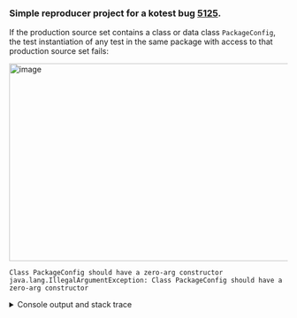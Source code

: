 ### Simple reproducer project for a kotest bug [5125](https://github.com/kotest/kotest/issues/5125).

If the production source set contains a class or data class `PackageConfig`, the test instantiation of any test in the same package with access to that production source set fails:

<img width="1462" height="358" alt="image" src="https://github.com/user-attachments/assets/ee3b9a14-dd86-4025-ac9d-08209155f8e3" />

```
Class PackageConfig should have a zero-arg constructor
java.lang.IllegalArgumentException: Class PackageConfig should have a zero-arg constructor
```

<details><summary>Console output and stack trace</summary>
  <pre>
    > Task :test FAILED

SimpleFailingTest > ClassCastException FAILED
    java.lang.ClassCastException at PackageConfigLoader.kt:57

SimpleFailingTest > executionError FAILED
    java.lang.ClassCastException at PackageConfigLoader.kt:57

SimpleFailingTest > IllegalArgumentException FAILED
    java.lang.IllegalArgumentException at instantiate.kt:18

SimpleFailingTest > executionError FAILED
    java.lang.IllegalArgumentException at instantiate.kt:18

5 tests completed, 4 failed

FAILURE: Build failed with an exception.

    * What went wrong:
Execution failed for task ':test'.
> There were failing tests. See the report at: file:///home/urs/prj/other/kotest-packageconfig-reproducer/build/reports/tests/test/index.html

* Try:
> Run with --scan to generate a Build Scan (Powered by Develocity).

* Exception is:
org.gradle.api.tasks.TaskExecutionException: Execution failed for task ':test'.
        at org.gradle.api.internal.tasks.execution.ExecuteActionsTaskExecuter.lambda$executeIfValid$1(ExecuteActionsTaskExecuter.java:135)
        at org.gradle.internal.Try$Failure.ifSuccessfulOrElse(Try.java:288)
        at org.gradle.api.internal.tasks.execution.ExecuteActionsTaskExecuter.executeIfValid(ExecuteActionsTaskExecuter.java:133)
        at org.gradle.api.internal.tasks.execution.ExecuteActionsTaskExecuter.execute(ExecuteActionsTaskExecuter.java:121)
        at org.gradle.api.internal.tasks.execution.ProblemsTaskPathTrackingTaskExecuter.execute(ProblemsTaskPathTrackingTaskExecuter.java:41)
        at org.gradle.api.internal.tasks.execution.FinalizePropertiesTaskExecuter.execute(FinalizePropertiesTaskExecuter.java:46)
        at org.gradle.api.internal.tasks.execution.ResolveTaskExecutionModeExecuter.execute(ResolveTaskExecutionModeExecuter.java:51)
        at org.gradle.api.internal.tasks.execution.SkipTaskWithNoActionsExecuter.execute(SkipTaskWithNoActionsExecuter.java:57)
        at org.gradle.api.internal.tasks.execution.SkipOnlyIfTaskExecuter.execute(SkipOnlyIfTaskExecuter.java:74)
        at org.gradle.api.internal.tasks.execution.CatchExceptionTaskExecuter.execute(CatchExceptionTaskExecuter.java:36)
        at org.gradle.api.internal.tasks.execution.EventFiringTaskExecuter$1.executeTask(EventFiringTaskExecuter.java:77)
        at org.gradle.api.internal.tasks.execution.EventFiringTaskExecuter$1.call(EventFiringTaskExecuter.java:55)
        at org.gradle.api.internal.tasks.execution.EventFiringTaskExecuter$1.call(EventFiringTaskExecuter.java:52)
        at org.gradle.internal.operations.DefaultBuildOperationRunner$CallableBuildOperationWorker.execute(DefaultBuildOperationRunner.java:209)
        at org.gradle.internal.operations.DefaultBuildOperationRunner$CallableBuildOperationWorker.execute(DefaultBuildOperationRunner.java:204)
        at org.gradle.internal.operations.DefaultBuildOperationRunner$2.execute(DefaultBuildOperationRunner.java:66)
        at org.gradle.internal.operations.DefaultBuildOperationRunner$2.execute(DefaultBuildOperationRunner.java:59)
        at org.gradle.internal.operations.DefaultBuildOperationRunner.execute(DefaultBuildOperationRunner.java:166)
        at org.gradle.internal.operations.DefaultBuildOperationRunner.execute(DefaultBuildOperationRunner.java:59)
        at org.gradle.internal.operations.DefaultBuildOperationRunner.call(DefaultBuildOperationRunner.java:53)
        at org.gradle.api.internal.tasks.execution.EventFiringTaskExecuter.execute(EventFiringTaskExecuter.java:52)
        at org.gradle.execution.plan.LocalTaskNodeExecutor.execute(LocalTaskNodeExecutor.java:45)
        at org.gradle.execution.taskgraph.DefaultTaskExecutionGraph$InvokeNodeExecutorsAction.execute(DefaultTaskExecutionGraph.java:355)
        at org.gradle.execution.taskgraph.DefaultTaskExecutionGraph$InvokeNodeExecutorsAction.execute(DefaultTaskExecutionGraph.java:342)
        at org.gradle.execution.taskgraph.DefaultTaskExecutionGraph$BuildOperationAwareExecutionAction.lambda$execute$0(DefaultTaskExecutionGraph.java:338)
        at org.gradle.internal.operations.CurrentBuildOperationRef.with(CurrentBuildOperationRef.java:84)
        at org.gradle.execution.taskgraph.DefaultTaskExecutionGraph$BuildOperationAwareExecutionAction.execute(DefaultTaskExecutionGraph.java:338)
        at org.gradle.execution.taskgraph.DefaultTaskExecutionGraph$BuildOperationAwareExecutionAction.execute(DefaultTaskExecutionGraph.java:327)
        at org.gradle.execution.plan.DefaultPlanExecutor$ExecutorWorker.execute(DefaultPlanExecutor.java:459)
        at org.gradle.execution.plan.DefaultPlanExecutor$ExecutorWorker.run(DefaultPlanExecutor.java:376)
        at org.gradle.internal.concurrent.ExecutorPolicy$CatchAndRecordFailures.onExecute(ExecutorPolicy.java:64)
        at org.gradle.internal.concurrent.AbstractManagedExecutor$1.run(AbstractManagedExecutor.java:47)
Caused by: org.gradle.api.internal.exceptions.MarkedVerificationException: There were failing tests. See the report at: file:///home/urs/prj/other/kotest-packageconfig-reproducer/build/reports/tests/test/index.html
        at org.gradle.api.tasks.testing.AbstractTestTask.handleTestFailures(AbstractTestTask.java:703)
        at org.gradle.api.tasks.testing.AbstractTestTask.handleCollectedResults(AbstractTestTask.java:535)
        at org.gradle.api.tasks.testing.AbstractTestTask.executeTests(AbstractTestTask.java:527)
        at org.gradle.api.tasks.testing.Test.executeTests(Test.java:714)
        at org.gradle.internal.reflect.JavaMethod.invoke(JavaMethod.java:125)
        at org.gradle.api.internal.project.taskfactory.StandardTaskAction.doExecute(StandardTaskAction.java:58)
        at org.gradle.api.internal.project.taskfactory.StandardTaskAction.execute(StandardTaskAction.java:51)
        at org.gradle.api.internal.project.taskfactory.StandardTaskAction.execute(StandardTaskAction.java:29)
        at org.gradle.api.internal.tasks.execution.TaskExecution$3.run(TaskExecution.java:252)
        at org.gradle.internal.operations.DefaultBuildOperationRunner$1.execute(DefaultBuildOperationRunner.java:29)
        at org.gradle.internal.operations.DefaultBuildOperationRunner$1.execute(DefaultBuildOperationRunner.java:26)
        at org.gradle.internal.operations.DefaultBuildOperationRunner$2.execute(DefaultBuildOperationRunner.java:66)
        at org.gradle.internal.operations.DefaultBuildOperationRunner$2.execute(DefaultBuildOperationRunner.java:59)
        at org.gradle.internal.operations.DefaultBuildOperationRunner.execute(DefaultBuildOperationRunner.java:166)
        at org.gradle.internal.operations.DefaultBuildOperationRunner.execute(DefaultBuildOperationRunner.java:59)
        at org.gradle.internal.operations.DefaultBuildOperationRunner.run(DefaultBuildOperationRunner.java:47)
        at org.gradle.api.internal.tasks.execution.TaskExecution.executeAction(TaskExecution.java:237)
        at org.gradle.api.internal.tasks.execution.TaskExecution.executeActions(TaskExecution.java:220)
        at org.gradle.api.internal.tasks.execution.TaskExecution.executeWithPreviousOutputFiles(TaskExecution.java:203)
        at org.gradle.api.internal.tasks.execution.TaskExecution.execute(TaskExecution.java:170)
        at org.gradle.internal.execution.steps.ExecuteStep.executeInternal(ExecuteStep.java:105)
        at org.gradle.internal.execution.steps.ExecuteStep.access$000(ExecuteStep.java:44)
        at org.gradle.internal.execution.steps.ExecuteStep$1.call(ExecuteStep.java:59)
        at org.gradle.internal.execution.steps.ExecuteStep$1.call(ExecuteStep.java:56)
        at org.gradle.internal.operations.DefaultBuildOperationRunner$CallableBuildOperationWorker.execute(DefaultBuildOperationRunner.java:209)
        at org.gradle.internal.operations.DefaultBuildOperationRunner$CallableBuildOperationWorker.execute(DefaultBuildOperationRunner.java:204)
        at org.gradle.internal.operations.DefaultBuildOperationRunner$2.execute(DefaultBuildOperationRunner.java:66)
        at org.gradle.internal.operations.DefaultBuildOperationRunner$2.execute(DefaultBuildOperationRunner.java:59)
        at org.gradle.internal.operations.DefaultBuildOperationRunner.execute(DefaultBuildOperationRunner.java:166)
        at org.gradle.internal.operations.DefaultBuildOperationRunner.execute(DefaultBuildOperationRunner.java:59)
        at org.gradle.internal.operations.DefaultBuildOperationRunner.call(DefaultBuildOperationRunner.java:53)
        at org.gradle.internal.execution.steps.ExecuteStep.execute(ExecuteStep.java:56)
        at org.gradle.internal.execution.steps.ExecuteStep.execute(ExecuteStep.java:44)
        at org.gradle.internal.execution.steps.CancelExecutionStep.execute(CancelExecutionStep.java:42)
        at org.gradle.internal.execution.steps.TimeoutStep.executeWithoutTimeout(TimeoutStep.java:75)
        at org.gradle.internal.execution.steps.TimeoutStep.execute(TimeoutStep.java:55)
        at org.gradle.internal.execution.steps.PreCreateOutputParentsStep.execute(PreCreateOutputParentsStep.java:50)
        at org.gradle.internal.execution.steps.PreCreateOutputParentsStep.execute(PreCreateOutputParentsStep.java:28)
        at org.gradle.internal.execution.steps.RemovePreviousOutputsStep.execute(RemovePreviousOutputsStep.java:68)
        at org.gradle.internal.execution.steps.RemovePreviousOutputsStep.execute(RemovePreviousOutputsStep.java:38)
        at org.gradle.internal.execution.steps.BroadcastChangingOutputsStep.execute(BroadcastChangingOutputsStep.java:61)
        at org.gradle.internal.execution.steps.BroadcastChangingOutputsStep.execute(BroadcastChangingOutputsStep.java:26)
        at org.gradle.internal.execution.steps.CaptureOutputsAfterExecutionStep.execute(CaptureOutputsAfterExecutionStep.java:69)
        at org.gradle.internal.execution.steps.CaptureOutputsAfterExecutionStep.execute(CaptureOutputsAfterExecutionStep.java:46)
        at org.gradle.internal.execution.steps.ResolveInputChangesStep.execute(ResolveInputChangesStep.java:39)
        at org.gradle.internal.execution.steps.ResolveInputChangesStep.execute(ResolveInputChangesStep.java:28)
        at org.gradle.internal.execution.steps.BuildCacheStep.executeWithoutCache(BuildCacheStep.java:189)
        at org.gradle.internal.execution.steps.BuildCacheStep.executeAndStoreInCache(BuildCacheStep.java:145)
        at org.gradle.internal.execution.steps.BuildCacheStep.lambda$executeWithCache$4(BuildCacheStep.java:101)
        at org.gradle.internal.execution.steps.BuildCacheStep.lambda$executeWithCache$5(BuildCacheStep.java:101)
        at org.gradle.internal.Try$Success.map(Try.java:170)
        at org.gradle.internal.execution.steps.BuildCacheStep.executeWithCache(BuildCacheStep.java:85)
        at org.gradle.internal.execution.steps.BuildCacheStep.lambda$execute$0(BuildCacheStep.java:74)
        at org.gradle.internal.Either$Left.fold(Either.java:116)
        at org.gradle.internal.execution.caching.CachingState.fold(CachingState.java:62)
        at org.gradle.internal.execution.steps.BuildCacheStep.execute(BuildCacheStep.java:73)
        at org.gradle.internal.execution.steps.BuildCacheStep.execute(BuildCacheStep.java:48)
        at org.gradle.internal.execution.steps.StoreExecutionStateStep.execute(StoreExecutionStateStep.java:46)
        at org.gradle.internal.execution.steps.StoreExecutionStateStep.execute(StoreExecutionStateStep.java:35)
        at org.gradle.internal.execution.steps.SkipUpToDateStep.executeBecause(SkipUpToDateStep.java:75)
        at org.gradle.internal.execution.steps.SkipUpToDateStep.lambda$execute$2(SkipUpToDateStep.java:53)
        at org.gradle.internal.execution.steps.SkipUpToDateStep.execute(SkipUpToDateStep.java:53)
        at org.gradle.internal.execution.steps.SkipUpToDateStep.execute(SkipUpToDateStep.java:35)
        at org.gradle.internal.execution.steps.legacy.MarkSnapshottingInputsFinishedStep.execute(MarkSnapshottingInputsFinishedStep.java:37)
        at org.gradle.internal.execution.steps.legacy.MarkSnapshottingInputsFinishedStep.execute(MarkSnapshottingInputsFinishedStep.java:27)
        at org.gradle.internal.execution.steps.ResolveIncrementalCachingStateStep.executeDelegate(ResolveIncrementalCachingStateStep.java:49)
        at org.gradle.internal.execution.steps.ResolveIncrementalCachingStateStep.executeDelegate(ResolveIncrementalCachingStateStep.java:27)
        at org.gradle.internal.execution.steps.AbstractResolveCachingStateStep.execute(AbstractResolveCachingStateStep.java:71)
        at org.gradle.internal.execution.steps.AbstractResolveCachingStateStep.execute(AbstractResolveCachingStateStep.java:39)
        at org.gradle.internal.execution.steps.ResolveChangesStep.execute(ResolveChangesStep.java:64)
        at org.gradle.internal.execution.steps.ResolveChangesStep.execute(ResolveChangesStep.java:35)
        at org.gradle.internal.execution.steps.ValidateStep.execute(ValidateStep.java:62)
        at org.gradle.internal.execution.steps.ValidateStep.execute(ValidateStep.java:40)
        at org.gradle.internal.execution.steps.AbstractCaptureStateBeforeExecutionStep.execute(AbstractCaptureStateBeforeExecutionStep.java:76)
        at org.gradle.internal.execution.steps.AbstractCaptureStateBeforeExecutionStep.execute(AbstractCaptureStateBeforeExecutionStep.java:45)
        at org.gradle.internal.execution.steps.AbstractSkipEmptyWorkStep.executeWithNonEmptySources(AbstractSkipEmptyWorkStep.java:136)
        at org.gradle.internal.execution.steps.AbstractSkipEmptyWorkStep.execute(AbstractSkipEmptyWorkStep.java:66)
        at org.gradle.internal.execution.steps.AbstractSkipEmptyWorkStep.execute(AbstractSkipEmptyWorkStep.java:38)
        at org.gradle.internal.execution.steps.legacy.MarkSnapshottingInputsStartedStep.execute(MarkSnapshottingInputsStartedStep.java:38)
        at org.gradle.internal.execution.steps.LoadPreviousExecutionStateStep.execute(LoadPreviousExecutionStateStep.java:36)
        at org.gradle.internal.execution.steps.LoadPreviousExecutionStateStep.execute(LoadPreviousExecutionStateStep.java:23)
        at org.gradle.internal.execution.steps.HandleStaleOutputsStep.execute(HandleStaleOutputsStep.java:75)
        at org.gradle.internal.execution.steps.HandleStaleOutputsStep.execute(HandleStaleOutputsStep.java:41)
        at org.gradle.internal.execution.steps.AssignMutableWorkspaceStep.lambda$execute$0(AssignMutableWorkspaceStep.java:35)
        at org.gradle.api.internal.tasks.execution.TaskExecution$4.withWorkspace(TaskExecution.java:297)
        at org.gradle.internal.execution.steps.AssignMutableWorkspaceStep.execute(AssignMutableWorkspaceStep.java:31)
        at org.gradle.internal.execution.steps.AssignMutableWorkspaceStep.execute(AssignMutableWorkspaceStep.java:22)
        at org.gradle.internal.execution.steps.ChoosePipelineStep.execute(ChoosePipelineStep.java:40)
        at org.gradle.internal.execution.steps.ChoosePipelineStep.execute(ChoosePipelineStep.java:23)
        at org.gradle.internal.execution.steps.ExecuteWorkBuildOperationFiringStep.lambda$execute$2(ExecuteWorkBuildOperationFiringStep.java:67)
        at org.gradle.internal.execution.steps.ExecuteWorkBuildOperationFiringStep.execute(ExecuteWorkBuildOperationFiringStep.java:67)
        at org.gradle.internal.execution.steps.ExecuteWorkBuildOperationFiringStep.execute(ExecuteWorkBuildOperationFiringStep.java:39)
        at org.gradle.internal.execution.steps.IdentityCacheStep.execute(IdentityCacheStep.java:46)
        at org.gradle.internal.execution.steps.IdentityCacheStep.execute(IdentityCacheStep.java:34)
        at org.gradle.internal.execution.steps.IdentifyStep.execute(IdentifyStep.java:47)
        at org.gradle.internal.execution.steps.IdentifyStep.execute(IdentifyStep.java:34)
        at org.gradle.internal.execution.impl.DefaultExecutionEngine$1.execute(DefaultExecutionEngine.java:64)
        at org.gradle.api.internal.tasks.execution.ExecuteActionsTaskExecuter.executeIfValid(ExecuteActionsTaskExecuter.java:132)
        ... 29 more
  </pre>
</details>
